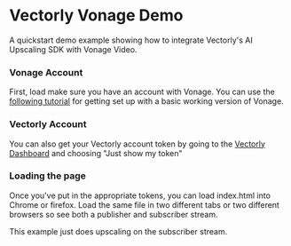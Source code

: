 # Vectorly Vonage Demo

A quickstart demo example showing how to integrate Vectorly's AI Upscaling SDK with Vonage Video.

### Vonage Account
First, load make sure you have an account with Vonage. You can use the [following tutorial](https://tokbox.com/developer/tutorials/web/basic-video-chat/) for getting set up with a basic working version of Vonage.


### Vectorly Account
You can also get your Vectorly account token by going to  the [Vectorly Dashboard](https://upscaler.vectorly.io/#/upscaler) and choosing "Just show my token"


### Loading the page
Once you've put in the appropriate tokens, you can load index.html into Chrome or firefox. Load the same file in two different tabs or two different browsers so see both a publisher and subscriber stream. 

This example just does upscaling on the subscriber stream.